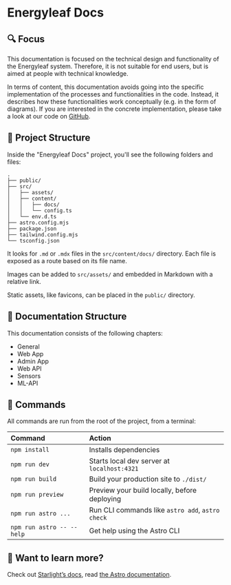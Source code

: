 # Energyleaf Docs

## 🔍 Focus

This documentation is focused on the technical design and functionality of the Energyleaf system. Therefore, it is not suitable for end users, but is aimed at people with technical knowledge.

In terms of content, this documentation avoids going into the specific implementation of the processes and functionalities in the code. Instead, it describes how these functionalities work conceptually (e.g. in the form of diagrams). If you are interested in the concrete implementation, please take a look at our code on [GitHub](https://github.com/pgenergy). 

## 🚀 Project Structure

Inside the "Energyleaf Docs" project, you'll see the following folders and files:

```
.
├── public/
├── src/
│   ├── assets/
│   ├── content/
│   │   ├── docs/
│   │   └── config.ts
│   └── env.d.ts
├── astro.config.mjs
├── package.json
├── tailwind.config.mjs
└── tsconfig.json
```

It looks for `.md` or `.mdx` files in the `src/content/docs/` directory. Each file is exposed as a route based on its file name.

Images can be added to `src/assets/` and embedded in Markdown with a relative link.

Static assets, like favicons, can be placed in the `public/` directory.

## 📄 Documentation Structure
This documentation consists of the following chapters:
- General
- Web App
- Admin App
- Web API
- Sensors
- ML-API

## 🧞 Commands

All commands are run from the root of the project, from a terminal:

| Command                   | Action                                           |
| :------------------------ | :----------------------------------------------- |
| `npm install`             | Installs dependencies                            |
| `npm run dev`             | Starts local dev server at `localhost:4321`      |
| `npm run build`           | Build your production site to `./dist/`          |
| `npm run preview`         | Preview your build locally, before deploying     |
| `npm run astro ...`       | Run CLI commands like `astro add`, `astro check` |
| `npm run astro -- --help` | Get help using the Astro CLI                     |

## 👀 Want to learn more?

Check out [Starlight’s docs](https://starlight.astro.build/), read [the Astro documentation](https://docs.astro.build).
